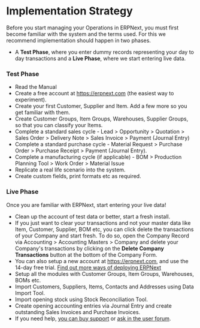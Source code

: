 
# Implementation Strategy


Before you start managing your Operations in ERPNext, you must first become
familiar with the system and the terms used. For this we recommend
implementation should happen in two phases.


* A **Test Phase**, where you enter dummy records representing your day to day transactions and a **Live Phase**, where we start entering live data.


### Test Phase


* Read the Manual
* Create a free account at <https://erpnext.com> (the easiest way to experiment).
* Create your first Customer, Supplier and Item. Add a few more so you get familiar with them.
* Create Customer Groups, Item Groups, Warehouses, Supplier Groups, so that you can classify your Items.
* Complete a standard sales cycle - Lead > Opportunity > Quotation > Sales Order > Delivery Note > Sales Invoice > Payment (Journal Entry)
* Complete a standard purchase cycle - Material Request > Purchase Order > Purchase Receipt > Payment (Journal Entry).
* Complete a manufacturing cycle (if applicable) - BOM > Production Planning Tool > Work Order > Material Issue
* Replicate a real life scenario into the system.
* Create custom fields, print formats etc as required.


### Live Phase


Once you are familiar with ERPNext, start entering your live data!


* Clean up the account of test data or better, start a fresh install.
* If you just want to clear your transactions and not your master data like Item, Customer, Supplier, BOM etc, you can click delete the transactions of your Company and start fresh. To do so, open the Company Record via Accounting > Accounting Masters > Company and delete your Company's transactions by clicking on the **Delete Company Transactions** button at the bottom of the Company Form.
* You can also setup a new account at <https://erpnext.com>, and use the 14-day free trial. [Find out more ways of deploying ERPNext](getting-started-with-erpnext)
* Setup all the modules with Customer Groups, Item Groups, Warehouses, BOMs etc.
* Import Customers, Suppliers, Items, Contacts and Addresses using Data Import Tool.
* Import opening stock using Stock Reconciliation Tool.
* Create opening accounting entries via Journal Entry and create outstanding Sales Invoices and Purchase Invoices.
* If you need help, [you can buy support](https://erpnext.com/pricing) or [ask in the user forum](https://discuss.erpnext.com).



